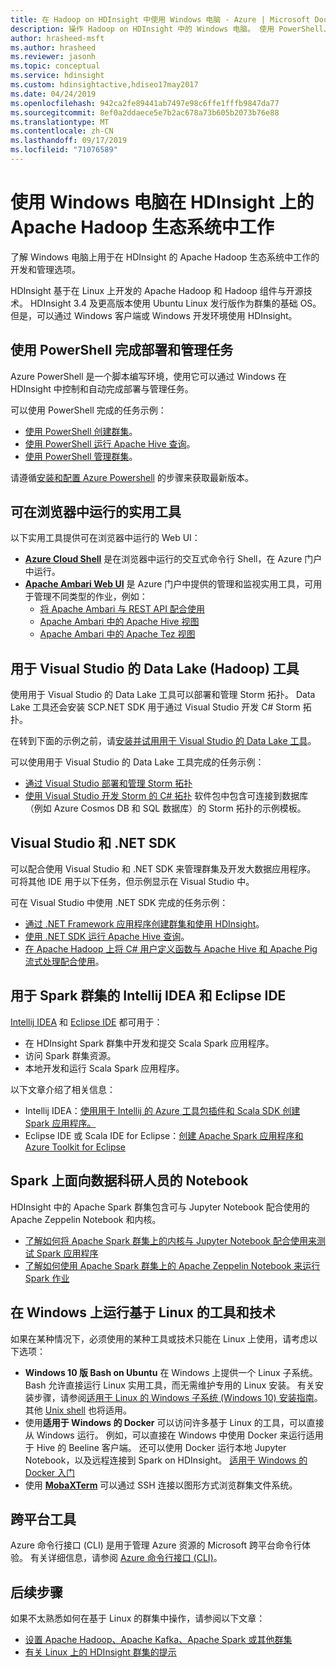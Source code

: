 ```yaml
---
title: 在 Hadoop on HDInsight 中使用 Windows 电脑 - Azure | Microsoft Docs - Azure
description: 操作 Hadoop on HDInsight 中的 Windows 电脑。 使用 PowerShell、Visual Studio 和 Linux 工具管理与查询群集。 使用 .NET 开发大数据解决方案。
author: hrasheed-msft
ms.author: hrasheed
ms.reviewer: jasonh
ms.topic: conceptual
ms.service: hdinsight
ms.custom: hdinsightactive,hdiseo17may2017
ms.date: 04/24/2019
ms.openlocfilehash: 942ca2fe89441ab7497e98c6ffe1fffb9847da77
ms.sourcegitcommit: 8ef0a2ddaece5e7b2ac678a73b605b2073b76e88
ms.translationtype: MT
ms.contentlocale: zh-CN
ms.lasthandoff: 09/17/2019
ms.locfileid: "71076589"
---
```

# <a name="work-in-the-apache-hadoop-ecosystem-on-hdinsight-from-a-windows-pc"></a>使用 Windows 电脑在 HDInsight 上的 Apache Hadoop 生态系统中工作

了解 Windows 电脑上用于在 HDInsight 的 Apache Hadoop 生态系统中工作的开发和管理选项。 

HDInsight 基于在 Linux 上开发的 Apache Hadoop 和 Hadoop 组件与开源技术。 HDInsight 3.4 及更高版本使用 Ubuntu Linux 发行版作为群集的基础 OS。 但是，可以通过 Windows 客户端或 Windows 开发环境使用 HDInsight。

## <a name="use-powershell-for-deployment-and-management-tasks"></a>使用 PowerShell 完成部署和管理任务
Azure PowerShell 是一个脚本编写环境，使用它可以通过 Windows 在 HDInsight 中控制和自动完成部署与管理任务。

可以使用 PowerShell 完成的任务示例：

* [使用 PowerShell 创建群集](hdinsight-hadoop-create-linux-clusters-azure-powershell.md)。
* [使用 PowerShell 运行 Apache Hive 查询](hadoop/apache-hadoop-use-hive-powershell.md)。
* [使用 PowerShell 管理群集](hdinsight-administer-use-powershell.md)。

请遵循[安装和配置 Azure Powershell](https://docs.microsoft.com/powershell/azure/install-az-ps) 的步骤来获取最新版本。

## <a name="utilities-you-can-run-in-a-browser"></a>可在浏览器中运行的实用工具
以下实用工具提供可在浏览器中运行的 Web UI：
* **[Azure Cloud Shell](https://docs.microsoft.com/azure/cloud-shell/overview)** 是在浏览器中运行的交互式命令行 Shell，在 Azure 门户中运行。
* **[Apache Ambari Web UI](hdinsight-hadoop-manage-ambari.md)** 是 Azure 门户中提供的管理和监视实用工具，可用于管理不同类型的作业，例如：
    * [将 Apache Ambari 与 REST API 配合使用](hdinsight-hadoop-manage-ambari-rest-api.md)
    * [Apache Ambari 中的 Apache Hive 视图](hadoop/apache-hadoop-use-hive-ambari-view.md)
    * [Apache Ambari 中的 Apache Tez 视图](hdinsight-debug-ambari-tez-view.md)

## <a name="data-lake-hadoop-tools-for-visual-studio"></a>用于 Visual Studio 的 Data Lake (Hadoop) 工具
使用用于 Visual Studio 的 Data Lake 工具可以部署和管理 Storm 拓扑。 Data Lake 工具还会安装 SCP.NET SDK 用于通过 Visual Studio 开发 C# Storm 拓扑。

在转到下面的示例之前，请[安装并试用用于 Visual Studio 的 Data Lake 工具](hadoop/apache-hadoop-visual-studio-tools-get-started.md)。 

可以使用用于 Visual Studio 的 Data Lake 工具完成的任务示例：
* [通过 Visual Studio 部署和管理 Storm 拓扑](storm/apache-storm-deploy-monitor-topology-linux.md)
* [使用 Visual Studio 开发 Storm 的 C# 拓扑](storm/apache-storm-develop-csharp-visual-studio-topology.md) 软件包中包含可连接到数据库（例如 Azure Cosmos DB 和 SQL 数据库）的 Storm 拓扑的示例模板。

## <a name="visual-studio-and-the-net-sdk"></a>Visual Studio 和 .NET SDK 

可以配合使用 Visual Studio 和 .NET SDK 来管理群集及开发大数据应用程序。 可将其他 IDE 用于以下任务，但示例显示在 Visual Studio 中。

可在 Visual Studio 中使用 .NET SDK 完成的任务示例：
* [通过 .NET Framework 应用程序创建群集和使用 HDInsight](hdinsight-hadoop-create-linux-clusters-dotnet-sdk.md)。
* [使用 .NET SDK 运行 Apache Hive 查询](hadoop/apache-hadoop-use-hive-dotnet-sdk.md)。
* [在 Apache Hadoop 上将 C# 用户定义函数与 Apache Hive 和 Apache Pig 流式处理配合使用](hadoop/apache-hadoop-hive-pig-udf-dotnet-csharp.md)。

## <a name="intellij-idea-and-eclipse-ide-for-spark-clusters"></a>用于 Spark 群集的 Intellij IDEA 和 Eclipse IDE
[Intellij IDEA](https://www.jetbrains.com/idea/download) 和 [Eclipse IDE](https://www.eclipse.org/downloads/) 都可用于：
* 在 HDInsight Spark 群集中开发和提交 Scala Spark 应用程序。
* 访问 Spark 群集资源。
* 本地开发和运行 Scala Spark 应用程序。

以下文章介绍了相关信息： 
* Intellij IDEA：[使用用于 Intellij 的 Azure 工具包插件和 Scala SDK 创建 Spark 应用程序。](spark/apache-spark-intellij-tool-plugin.md)
* Eclipse IDE 或 Scala IDE for Eclipse：[创建 Apache Spark 应用程序和 Azure Toolkit for Eclipse](spark/apache-spark-eclipse-tool-plugin.md) 


## <a name="notebooks-on-spark-for-data-scientists"></a>Spark 上面向数据科研人员的 Notebook 
HDInsight 中的 Apache Spark 群集包含可与 Jupyter Notebook 配合使用的 Apache Zeppelin Notebook 和内核。 

* [了解如何将 Apache Spark 群集上的内核与 Jupyter Notebook 配合使用来测试 Spark 应用程序](spark/apache-spark-zeppelin-notebook.md)
* [了解如何使用 Apache Spark 群集上的 Apache Zeppelin Notebook 来运行 Spark 作业](spark/apache-spark-jupyter-notebook-kernels.md) 

## <a name="run-linux-based-tools-and-technologies-on-windows"></a>在 Windows 上运行基于 Linux 的工具和技术

如果在某种情况下，必须使用的某种工具或技术只能在 Linux 上使用，请考虑以下选项：

* **Windows 10 版 Bash on Ubuntu** 在 Windows 上提供一个 Linux 子系统。 Bash 允许直接运行 Linux 实用工具，而无需维护专用的 Linux 安装。 有关安装步骤，请参阅[适用于 Linux 的 Windows 子系统 (Windows 10) 安装指南](https://docs.microsoft.com/windows/wsl/install-win10)。  其他 [Unix shell](https://www.gnu.org/software/bash/) 也将适用。
* 使用**适用于 Windows 的 Docker** 可以访问许多基于 Linux 的工具，可以直接从 Windows 运行。 例如，可以直接在 Windows 中使用 Docker 来运行适用于 Hive 的 Beeline 客户端。 还可以使用 Docker 运行本地 Jupyter Notebook，以及远程连接到 Spark on HDInsight。 [适用于 Windows 的 Docker 入门](https://docs.docker.com/docker-for-windows/)
* 使用 **[MobaXTerm](https://mobaxterm.mobatek.net/)** 可以通过 SSH 连接以图形方式浏览群集文件系统。

## <a name="cross-platform-tools"></a>跨平台工具

Azure 命令行接口 (CLI) 是用于管理 Azure 资源的 Microsoft 跨平台命令行体验。  有关详细信息，请参阅 [Azure 命令行接口 (CLI)](https://docs.microsoft.com/cli/azure/?view=azure-cli-latest)。

## <a name="next-steps"></a>后续步骤
如果不太熟悉如何在基于 Linux 的群集中操作，请参阅以下文章：
* [设置 Apache Hadoop、Apache Kafka、Apache Spark 或其他群集](hdinsight-hadoop-provision-linux-clusters.md)
* [有关 Linux 上的 HDInsight 群集的提示](hdinsight-hadoop-linux-information.md)
